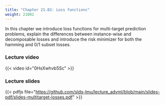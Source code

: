 ```yaml
---
title: "Chapter 21.02: Loss functions"
weight: 21002
---
```

In this chapter we introduce loss functions for multi-target prediction problems, explain the differences between instance-wise and decomposable losses and introduce the risk minimizer for both the hamming and 0/1 subset losses.  
<!--more-->

### Lecture video

{{< video id="0HsXwhvb5Sc" >}}

### Lecture slides

{{< pdfjs file="https://github.com/slds-lmu/lecture_advml/blob/main/slides-pdf/slides-multitarget-losses.pdf" >}}
